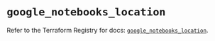# `google_notebooks_location`

Refer to the Terraform Registry for docs: [`google_notebooks_location`](https://registry.terraform.io/providers/hashicorp/google-beta/5.19.0/docs/resources/google_notebooks_location).
